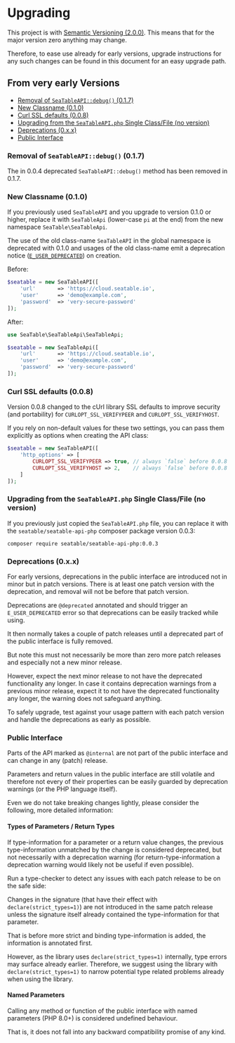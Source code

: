# Upgrading

This project is with [Semantic Versioning (2.0.0)](https://semver.org/). This means that for the major version zero anything may change.

Therefore, to ease use already for early versions, upgrade instructions for any such changes can be found in this document for an easy upgrade path.

## From very early Versions

* [Removal of `SeaTableAPI::debug()` (0.1.7)](#removal-of-seatableapidebug-017)
* [New Classname (0.1.0)](#new-classname-010)
* [Curl SSL defaults (0.0.8)](#curl-ssl-defaults-008)
* [Upgrading from the `SeaTableAPI.php` Single Class/File (no version)](#upgrading-from-the-seatableapiphp-single-classfile-no-version)
* [Deprecations (0.x.x)](#deprecations-0xx)
* [Public Interface](#public-interface)

### Removal of `SeaTableAPI::debug()` (0.1.7)

The in 0.0.4 deprecated `SeaTableAPI::debug()` method has been removed in 0.1.7.

### New Classname (0.1.0)

If you previously used `SeaTableAPI` and you upgrade to version 0.1.0 or higher, replace it with `SeaTableApi` (lower-case `pi` at the end) from the new namespace `SeaTable\SeaTableApi`.

The use of the old class-name `SeaTableAPI` in the global namespace is deprecated with 0.1.0 and usages of the old class-name emit a deprecation notice ([`E_USER_DEPRECATED`][E_USER_DEPRECATED]) on creation.

[E_USER_DEPRECATED]: https://www.php.net/manual/en/errorfunc.constants.php#errorfunc.constants.errorlevels.e-user-deprecated

Before:

```php
$seatable = new SeaTableAPI([
    'url'       => 'https://cloud.seatable.io',
    'user'      => 'demo@example.com',
    'password'  => 'very-secure-password'
]);
```

After:

```php
use SeaTable\SeaTableApi\SeaTableApi;

$seatable = new SeaTableApi([
    'url'       => 'https://cloud.seatable.io',
    'user'      => 'demo@example.com',
    'password'  => 'very-secure-password'
]);
```

### Curl SSL defaults (0.0.8)

Version 0.0.8 changed to the cUrl library SSL defaults to improve security (and portability) for `CURLOPT_SSL_VERIFYPEER` and `CURLOPT_SSL_VERIFYHOST`.

If you rely on non-default values for these two settings, you can pass them explicitly as options when creating the API class:

```php
$seatable = new SeaTableAPI([
    'http_options' => [
        CURLOPT_SSL_VERIFYPEER => true, // always `false` before 0.0.8
        CURLOPT_SSL_VERIFYHOST => 2,    // always `false` before 0.0.8
    ]
]);
```

### Upgrading from the `SeaTableAPI.php` Single Class/File (no version)

If you previously just copied the `SeaTableAPI.php` file, you can replace it with the `seatable/seatable-api-php` composer package version 0.0.3:

```
composer require seatable/seatable-api-php:0.0.3
```

### Deprecations (0.x.x)

For early versions, deprecations in the public interface are introduced not in minor but in patch versions. There is at least one patch version with the deprecation, and removal will not be before that patch version.

Deprecations are `@deprecated` annotated and should trigger an `E_USER_DEPRECATED` error so that deprecations can be easily tracked while using.

It then normally takes a couple of patch releases until a deprecated part of the public interface is fully removed.

But note this must not necessarily be more than zero more patch releases and especially not a new minor release.

However, expect the next minor release to not have the deprecated functionality any longer. In case it contains deprecation warnings from a previous minor release, expect it to not have the deprecated functionality any longer, the warning does not safeguard anything.

To safely upgrade, test against your usage pattern with each patch version and handle the deprecations as early as possible.

### Public Interface

Parts of the API marked as `@internal` are not part of the public interface and can change in any (patch) release.

Parameters and return values in the public interface are still volatile and therefore not every of their properties can be easily guarded by deprecation warnings (or the PHP language itself).

Even we do not take breaking changes lightly, please consider the following, more detailed information:

#### Types of Parameters / Return Types

If type-information for a parameter or a return value changes, the previous type-information unmatched by the change is considered deprecated, but not necessarily with a deprecation warning (for return-type-information a deprecation warning would likely not be useful if even possible).

Run a type-checker to detect any issues with each patch release to be on the safe side:

Changes in the signature (that have their effect with `declare(strict_types=1)`) are not introduced in the same patch release unless the signature itself already contained the type-information for that parameter.

That is before more strict and binding type-information is added, the information is annotated first.

However, as the library uses `declare(strict_types=1)` internally, type errors may surface already earlier. Therefore, we suggest using the library with `declare(strict_types=1)` to narrow potential type related problems already when using the library.

#### Named Parameters

Calling any method or function of the public interface with named parameters (PHP 8.0+) is considered undefined behaviour.

That is, it does not fall into any backward compatibility promise of any kind.
